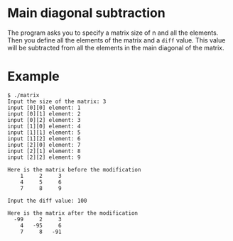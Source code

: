 # Main diagonal subtraction

The program asks you to specify a matrix size of n and all the elements. Then
you define all the elements of the matrix and a `diff` value. This value will
be subtracted from all the elements in the main diagonal of the matrix.

# Example

```
$ ./matrix
Input the size of the matrix: 3
input [0][0] element: 1
input [0][1] element: 2
input [0][2] element: 3
input [1][0] element: 4
input [1][1] element: 5
input [1][2] element: 6
input [2][0] element: 7
input [2][1] element: 8
input [2][2] element: 9

Here is the matrix before the modification
    1     2     3
    4     5     6
    7     8     9

Input the diff value: 100

Here is the matrix after the modification
  -99     2     3
    4   -95     6
    7     8   -91
```
